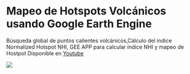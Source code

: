 # Mapeo de Hotspots Volcánicos usando Google Earth Engine

 Búsqueda global de puntos calientes volcánicos,Cálculo del índice Normalized Hotspot NHI, GEE APP para calcular índice NHI y mapeo de Hostpot
  Disponible en  <a href="https://www.youtube.com/watch?v=emyqQ-BfpB0">Youtube</a>

![](https://user-images.githubusercontent.com/80126056/116714494-73a2b480-a99b-11eb-97ba-3c22dccc6fc3.jpg)

